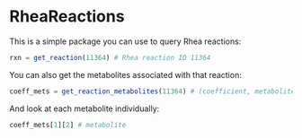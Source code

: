 # RheaReactions

This is a simple package you can use to query Rhea reactions:
```julia
rxn = get_reaction(11364) # Rhea reaction ID 11364
```
You can also get the metabolites associated with that reaction:
```julia
coeff_mets = get_reaction_metabolites(11364) # (coefficient, metabolite)
```
And look at each metabolite individually:
```julia
coeff_mets[1][2] # metabolite
```
